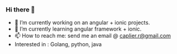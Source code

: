### Hi there 👋

- 🔭 I’m currently working on an angular + ionic projects.
- 🌱 I’m currently learning angular framework + ionic.
- 📫 How to reach me: send me an email @ caplier.r@gmail.com
- Interested in : Golang, python, java

<!--
**rcaplier/rcaplier** is a ✨ _special_ ✨ repository because its `README.md` (this file) appears on your GitHub profile.

Here are some ideas to get you started:

- 🔭 I’m currently working on ...
- 🌱 I’m currently learning ...
- 👯 I’m looking to collaborate on ...
- 🤔 I’m looking for help with ...
- 💬 Ask me about ...
- 📫 How to reach me: ...
- 😄 Pronouns: ...
- ⚡ Fun fact: ...
-->
